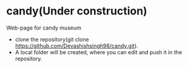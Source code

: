 # candy(Under construction)
Web-page for candy museum

* clone the repository(git clone https://github.com/Devashishsingh98/candy.git).
* A local folder will be created, where you can edit and push it in the repository.
